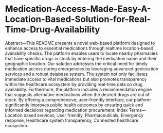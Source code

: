 # Medication-Access-Made-Easy-A-Location-Based-Solution-for-Real-Time-Drug-Availability
Abstract—This README presents a novel web-based platform
designed to enhance access to essential medications through realtime location-based availability checks. The platform enables
users to locate nearby pharmacies that have specific drugs in
stock by entering the medication name and their geographic
location. Our solution addresses the critical need for timely
medication access during emergencies by leveraging advanced
geolocation services and a robust database system. The system
not only facilitates immediate access to vital medications but
also promotes transparency within the healthcare ecosystem by
providing real-time data on drug availability. Furthermore, the
platform includes a recommendation engine that suggests alternative medications when the desired drugs are out of stock. By
offering a comprehensive, user-friendly interface, our platform
significantly improves public health outcomes by ensuring quick
and informed decisions regarding medication procurement.
Index Terms—Location based services, User friendly, Pharmaceuticals, Emergency response, Healthcare system transparency,
Connected healthcare ecosystem.
